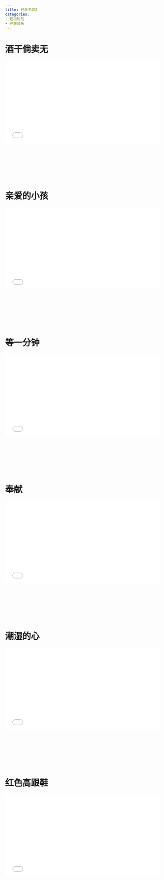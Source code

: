 ```yaml
---
title: 经典老歌2
categories: 
- 轻松时刻
- 经典音乐
---
```


# 酒干倘卖无

<div style="position: relative; width: 100%; height: 0; padding-bottom: 75%;">
<iframe src="//player.bilibili.com/player.html?aid=38064133&bvid=BV16t411v7ks&cid=66912389&page=1&high_quality=1&danmaku=0" scrolling="no" border="0" frameborder="no" framespacing="0" allowfullscreen="true" style="position: absolute; width: 100%; height: 70%; Left: 0; top: 0;"></iframe></div>

# 亲爱的小孩

<div style="position: relative; width: 100%; height: 0; padding-bottom: 75%;">
<iframe src="//player.bilibili.com/player.html?aid=462890037&bvid=BV1vL411t7Sh&cid=407650509&page=1&high_quality=1&danmaku=0" scrolling="no" border="0" frameborder="no" framespacing="0" allowfullscreen="true" style="position: absolute; width: 100%; height: 70%; Left: 0; top: 0;"></iframe></div>

# 等一分钟

<div style="position: relative; width: 100%; height: 0; padding-bottom: 75%;">
<iframe src="//player.bilibili.com/player.html?aid=888264667&bvid=BV1BK4y1G7rb&cid=345172714&page=1&high_quality=1&danmaku=0" scrolling="no" border="0" frameborder="no" framespacing="0" allowfullscreen="true" style="position: absolute; width: 100%; height: 70%; Left: 0; top: 0;"></iframe></div>

# 奉献

<div style="position: relative; width: 100%; height: 0; padding-bottom: 75%;">
<iframe src="//player.bilibili.com/player.html?aid=14066330&bvid=BV1Dx411t7BX&cid=22967779&page=1&high_quality=1&danmaku=0" scrolling="no" border="0" frameborder="no" framespacing="0" allowfullscreen="true" style="position: absolute; width: 100%; height: 70%; Left: 0; top: 0;"></iframe></div>

# 潮湿的心

<div style="position: relative; width: 100%; height: 0; padding-bottom: 75%;">
<iframe src="//player.bilibili.com/player.html?aid=10351209&bvid=BV1Lx411m7hg&cid=17098548&page=1&high_quality=1&danmaku=0" scrolling="no" border="0" frameborder="no" framespacing="0" allowfullscreen="true" style="position: absolute; width: 100%; height: 70%; Left: 0; top: 0;"></iframe></div>

# 红色高跟鞋

<div style="position: relative; width: 100%; height: 0; padding-bottom: 75%;">
<iframe src="//player.bilibili.com/player.html?aid=455540190&bvid=BV15541147PR&cid=189037094&page=1&high_quality=1&danmaku=0" scrolling="no" border="0" frameborder="no" framespacing="0" allowfullscreen="true" style="position: absolute; width: 100%; height: 70%; Left: 0; top: 0;"></iframe></div>